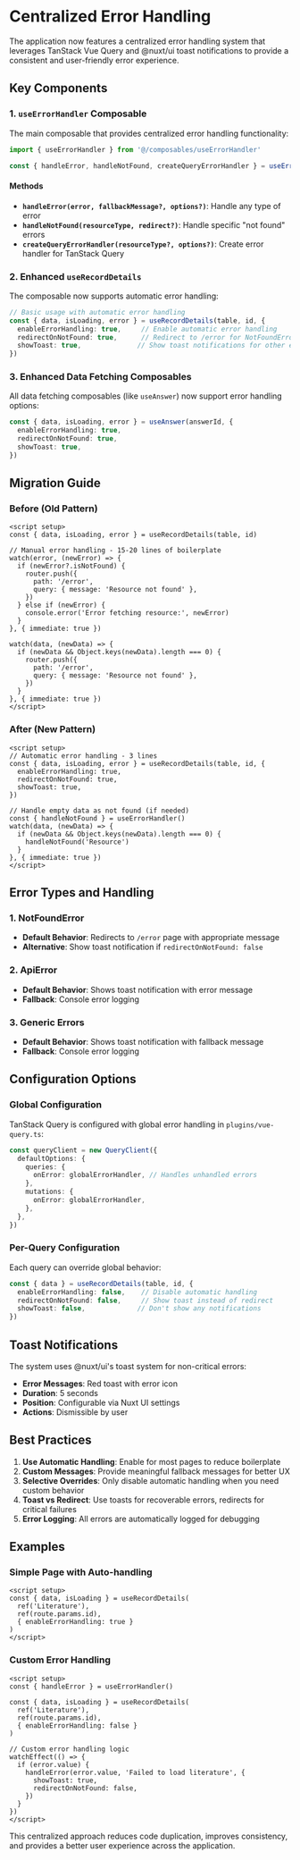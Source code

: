 # Centralized Error Handling

The application now features a centralized error handling system that leverages TanStack Vue Query and @nuxt/ui toast notifications to provide a consistent and user-friendly error experience.

## Key Components

### 1. `useErrorHandler` Composable

The main composable that provides centralized error handling functionality:

```typescript
import { useErrorHandler } from '@/composables/useErrorHandler'

const { handleError, handleNotFound, createQueryErrorHandler } = useErrorHandler()
```

#### Methods

- **`handleError(error, fallbackMessage?, options?)`**: Handle any type of error
- **`handleNotFound(resourceType, redirect?)`**: Handle specific "not found" errors
- **`createQueryErrorHandler(resourceType?, options?)`**: Create error handler for TanStack Query

### 2. Enhanced `useRecordDetails`

The composable now supports automatic error handling:

```typescript
// Basic usage with automatic error handling
const { data, isLoading, error } = useRecordDetails(table, id, {
  enableErrorHandling: true,     // Enable automatic error handling
  redirectOnNotFound: true,      // Redirect to /error for NotFoundError
  showToast: true,              // Show toast notifications for other errors
})
```

### 3. Enhanced Data Fetching Composables

All data fetching composables (like `useAnswer`) now support error handling options:

```typescript
const { data, isLoading, error } = useAnswer(answerId, {
  enableErrorHandling: true,
  redirectOnNotFound: true,
  showToast: true,
})
```

## Migration Guide

### Before (Old Pattern)

```vue
<script setup>
const { data, isLoading, error } = useRecordDetails(table, id)

// Manual error handling - 15-20 lines of boilerplate
watch(error, (newError) => {
  if (newError?.isNotFound) {
    router.push({
      path: '/error',
      query: { message: 'Resource not found' },
    })
  } else if (newError) {
    console.error('Error fetching resource:', newError)
  }
}, { immediate: true })

watch(data, (newData) => {
  if (newData && Object.keys(newData).length === 0) {
    router.push({
      path: '/error',
      query: { message: 'Resource not found' },
    })
  }
}, { immediate: true })
</script>
```

### After (New Pattern)

```vue
<script setup>
// Automatic error handling - 3 lines
const { data, isLoading, error } = useRecordDetails(table, id, {
  enableErrorHandling: true,
  redirectOnNotFound: true,
  showToast: true,
})

// Handle empty data as not found (if needed)
const { handleNotFound } = useErrorHandler()
watch(data, (newData) => {
  if (newData && Object.keys(newData).length === 0) {
    handleNotFound('Resource')
  }
}, { immediate: true })
</script>
```

## Error Types and Handling

### 1. NotFoundError
- **Default Behavior**: Redirects to `/error` page with appropriate message
- **Alternative**: Show toast notification if `redirectOnNotFound: false`

### 2. ApiError
- **Default Behavior**: Shows toast notification with error message
- **Fallback**: Console error logging

### 3. Generic Errors
- **Default Behavior**: Shows toast notification with fallback message
- **Fallback**: Console error logging

## Configuration Options

### Global Configuration

TanStack Query is configured with global error handling in `plugins/vue-query.ts`:

```typescript
const queryClient = new QueryClient({
  defaultOptions: {
    queries: {
      onError: globalErrorHandler, // Handles unhandled errors
    },
    mutations: {
      onError: globalErrorHandler,
    },
  },
})
```

### Per-Query Configuration

Each query can override global behavior:

```typescript
const { data } = useRecordDetails(table, id, {
  enableErrorHandling: false,    // Disable automatic handling
  redirectOnNotFound: false,     // Show toast instead of redirect
  showToast: false,             // Don't show any notifications
})
```

## Toast Notifications

The system uses @nuxt/ui's toast system for non-critical errors:

- **Error Messages**: Red toast with error icon
- **Duration**: 5 seconds
- **Position**: Configurable via Nuxt UI settings
- **Actions**: Dismissible by user

## Best Practices

1. **Use Automatic Handling**: Enable for most pages to reduce boilerplate
2. **Custom Messages**: Provide meaningful fallback messages for better UX
3. **Selective Overrides**: Only disable automatic handling when you need custom behavior
4. **Toast vs Redirect**: Use toasts for recoverable errors, redirects for critical failures
5. **Error Logging**: All errors are automatically logged for debugging

## Examples

### Simple Page with Auto-handling
```vue
<script setup>
const { data, isLoading } = useRecordDetails(
  ref('Literature'), 
  ref(route.params.id),
  { enableErrorHandling: true }
)
</script>
```

### Custom Error Handling
```vue
<script setup>
const { handleError } = useErrorHandler()

const { data, isLoading } = useRecordDetails(
  ref('Literature'), 
  ref(route.params.id),
  { enableErrorHandling: false }
)

// Custom error handling logic
watchEffect(() => {
  if (error.value) {
    handleError(error.value, 'Failed to load literature', {
      showToast: true,
      redirectOnNotFound: false,
    })
  }
})
</script>
```

This centralized approach reduces code duplication, improves consistency, and provides a better user experience across the application.
